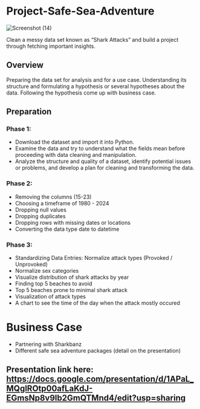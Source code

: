 # Project-Safe-Sea-Adventure
![Screenshot (14)](https://github.com/user-attachments/assets/067f2ee8-a649-4e7e-8fc9-a161fa9a6ba7)

Clean a messy data set known as “Shark Attacks” and build a project through fetching important insights.

## Overview
Preparing the data set for analysis and for a use case. Understanding its structure and formulating a hypothesis or several hypotheses about the data. Following the hypothesis come up with business case. 

## Preparation

### Phase 1:
- Download the dataset and import it into Python.
- Examine the data and try to understand what the fields mean before proceeding with data cleaning and manipulation.
- Analyze the structure and quality of a dataset, identify potential issues or problems, and develop a plan for cleaning and transforming the data.

### Phase 2:
- Removing the columns (15-23)
- Choosing a timeframe of 1980 - 2024
- Dropping null values
- Dropping duplicates
- Dropping rows with missing dates or locations
- Converting the data type date to datetime

### Phase 3:
- Standardizing Data Entries: Normalize attack types (Provoked / Unprovoked)
- Normalize sex categories
- Visualize distribution of shark attacks by year
- Finding top 5 beaches to avoid
- Top 5 beaches prone to minimal shark attack
- Visualization of attack types
- A chart to see the time of the day when the attack mostly occured

# Business Case
- Partnering with Sharkbanz
- Different safe sea adventure packages (detail on the presentation)


## Presentation link here: https://docs.google.com/presentation/d/1APaL_MQglROtp00afLaKdJ-EGmsNp8v9lb2GmQTMnd4/edit?usp=sharing


